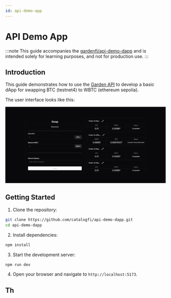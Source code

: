 ```yaml
---
id: api-demo-app
---
```


# API Demo App

:::note
This guide accompanies the [gardenfi/api-demo-dapp](https://github.com/catalogfi/api-demo-dapp) and is intended solely for learning purposes, and not for production use.
:::

## Introduction

This guide demonstrates how to use the [Garden API](../api/garden-api) to develop a basic dApp for swapping BTC (testnet4) to WBTC (ethereum sepolia).

The user interface looks like this:

![API Demo APP UI](./images/api-demo-ui.webp)

## Getting Started

1. Clone the repository:
```bash
git clone https://github.com/catalogfi/api-demo-dapp.git
cd api-demo-dapp
```
2. Install dependencies:
```bash
npm install
```

3. Start the development server:
```bash
npm run dev
```

4. Open your browser and navigate to `http://localhost:5173`.

## Th

